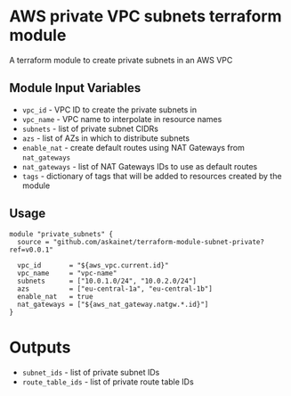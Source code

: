 AWS private VPC subnets terraform module
===========

A terraform module to create private subnets in an AWS VPC


Module Input Variables
----------------------

- `vpc_id` - VPC ID to create the private subnets in
- `vpc_name` - VPC name to interpolate in resource names
- `subnets` - list of private subnet CIDRs
- `azs` - list of AZs in which to distribute subnets
- `enable_nat` - create default routes using NAT Gateways from `nat_gateways`
- `nat_gateways` - list of NAT Gateways IDs to use as default routes
- `tags` - dictionary of tags that will be added to resources created by the module


Usage
-----

```hcl
module "private_subnets" {
  source = "github.com/askainet/terraform-module-subnet-private?ref=v0.0.1"

  vpc_id       = "${aws_vpc.current.id}"
  vpc_name     = "vpc-name"
  subnets      = ["10.0.1.0/24", "10.0.2.0/24"]
  azs          = ["eu-central-1a", "eu-central-1b"]
  enable_nat   = true
  nat_gateways = ["${aws_nat_gateway.natgw.*.id}"]
}
```

Outputs
=======

 - `subnet_ids` - list of private subnet IDs
 - `route_table_ids` - list of private route table IDs
